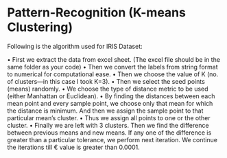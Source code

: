 # Pattern-Recognition (K-means Clustering)

Following is the algorithm used for IRIS Dataset:

•	First we extract the data from excel sheet. (The excel file should be in the same folder as your code)
•	Then we convert the labels from string format to numerical for computational ease.
•	Then we choose the value of K (no. of clusters—in this case I took K=3).
•	Then we select the seed points (means) randomly.
•	We choose the type of distance metric to be used (either Manhattan or Euclidean).
•	By finding the distances between each mean point and every sample point, we choose only that mean for which the distance is minimum.  And then we assign the sample point to that particular mean’s cluster.
•	Thus we assign all points to one or the other cluster.
•	Finally we are left with 3 clusters. Then we find the difference between previous means and new means. If any one of the difference is greater than a particular tolerance, we perform next iteration. We continue the iterations till € value is greater than 0.0001.



